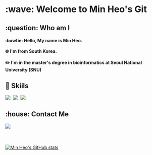 <h1>
  :wave: Welcome to Min Heo's Git 
</h1>

<h2>
  :question: Who am I 
</h2>
<h4>
  :bowtie: Hello, My name is Min Heo. <br> <br>
  🌐 I'm from South Korea. <br> <br>
  ✏️ I'm in the master's degree in bioinformatics at Seoul National University (SNU)
  <br>
</h4>
  
<h2>
  🔧 Skiils
</h2>
  
<div>
  <img src="https://img.shields.io/badge/Python-3766AB?style=flat-square&logo=Python&logoColor=white"/>&nbsp
  <img src="https://img.shields.io/badge/Python-3766AB?style=flat-square&logo=Python&logoColor=white"/>&nbsp
  <img src="https://img.shields.io/badge/Python-3766AB?style=flat-square&logo=Python&logoColor=white"/>
  <br>
</div>

<h2>
  :house: Contact Me
</h2>

<div>
  <img src="https://img.shields.io/badge/Python-3766AB?style=flat-square&logo=Python&logoColor=white"/>&nbsp

  
<br> <br> 
[![Min Heo's GitHub stats](https://github-readme-stats.vercel.app/api?username=minheo)](https://github.com/heomanism/github-readme-stats)








